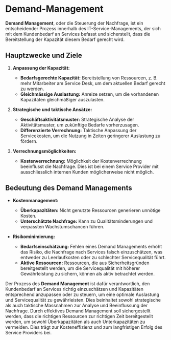 # Demand-Management

**Demand Management**, oder die Steuerung der Nachfrage, ist ein entscheidender Prozess innerhalb des IT-Service-Managements, der sich mit dem Kundenbedarf an Services befasst und sicherstellt, dass die Bereitstellung der Kapazität diesem Bedarf gerecht wird.

## Hauptzwecke und Ziele

1. **Anpassung der Kapazität:**
    - **Bedarfsgerechte Kapazität:** Bereitstellung von Ressourcen, z. B. mehr Mitarbeiter am Service Desk, um dem aktuellen Bedarf gerecht zu werden.
    - **Gleichmässige Auslastung:** Anreize setzen, um die vorhandenen Kapazitäten gleichmäßiger auszulasten.

2. **Strategische und taktische Ansätze:**
    - **Geschäftsaktivitätsmuster:** Strategische Analyse der Aktivitätsmuster, um zukünftige Bedarfe vorherzusagen.
    - **Differenzierte Verrechnung:** Taktische Anpassung der Servicekosten, um die Nutzung in Zeiten geringerer Auslastung zu fördern.

3. **Verrechnungsmöglichkeiten:**
    - **Kostenverrechnung:** Möglichkeit der Kostenverrechnung beeinflusst die Nachfrage. Dies ist bei einem Service Provider mit ausschliesslich internen Kunden möglicherweise nicht möglich.

## Bedeutung des Demand Managements

- **Kostenmanagement:**
    - **Überkapazitäten:** Nicht genutzte Ressourcen generieren unnötige Kosten.
    - **Unterschätzte Nachfrage:** Kann zu Qualitätsminderungen und verpassten Wachstumschancen führen.

- **Risikominimierung:**
    - **Bedarfseinschätzung:** Fehlen eines Demand Managements erhöht das Risiko, die Nachfrage nach Services falsch einzuschätzen, was entweder zu Leerlaufkosten oder zu schlechter Servicequalität führt.
    - **Aktive Ressourcen:** Ressourcen, die aus Sicherheitsgründen bereitgestellt werden, um die Servicequalität mit höherer Gewährleistung zu sichern, können als aktiv betrachtet werden.

Der Prozess des **Demand Management** ist dafür verantwortlich, den Kundenbedarf an Services richtig einzuschätzen und Kapazitäten entsprechend anzupassen oder zu steuern, um eine optimale Auslastung und Servicequalität zu gewährleisten. Dies beinhaltet sowohl strategische als auch taktische Massnahmen zur Analyse und Beeinflussung der Nachfrage. Durch effektives Demand Management soll sichergestellt werden, dass die richtigen Ressourcen zur richtigen Zeit bereitgestellt werden, um sowohl Überkapazitäten als auch Unterkapazitäten zu vermeiden. Dies trägt zur Kosteneffizienz und zum langfristigen Erfolg des Service Providers bei.